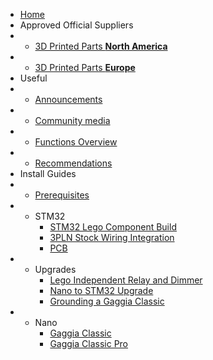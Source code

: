 * [Home](/)
* Approved Official Suppliers
* - [3D Printed Parts __North America__](https://gaggiuino.hudsoncreativegroup.com/)
* - [3D Printed Parts __Europe__](https://gaggiuino.espressio.nl/)
* Useful
* - [Announcements](announcements/)
* - [Community media](community/community-media.md)
* - [Functions Overview](learning/functions-guide.md)
* - [Recommendations](learning/learning-sources.md)
* Install Guides
* - [Prerequisites](prereq/prerequisites.md)
* - STM32
    * [STM32 Lego Component Build](guides-stm32/lego-component-build-guide.md)
    * [3PLN Stock Wiring Integration](guides-stm32/3pln-stock-wiring-integration.md)
    * [PCB](pcb/singleboard.md)
* - Upgrades
    * [Lego Independent Relay and Dimmer](guides-upgrade/lego-independent-relay-dimmer.md)
    * [Nano to STM32 Upgrade](guides-upgrade/nano-to-stm32.md)
    * [Grounding a Gaggia Classic](guides-upgrade/grounding-a-gaggia-classic.md)
* - Nano
    * [Gaggia Classic](guides-nano/gaggia-classic.md)
    * [Gaggia Classic Pro](guides-nano/gaggia-classic-pro-new-classic.md)